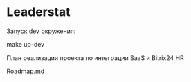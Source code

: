 # Leaderstat

Запуск dev окружения:

make up-dev

План реализации проекта по интеграции SaaS и Bitrix24 HR 

Roadmap.md
